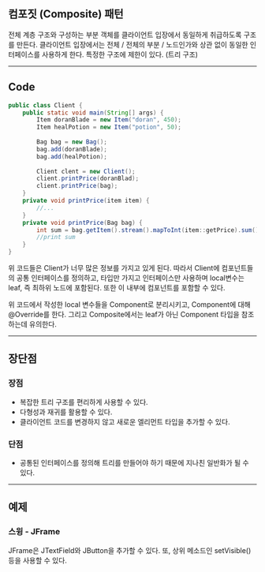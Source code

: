## 컴포짓 (Composite) 패턴
전체 계층 구조와 구성하는 부분 객체를 클라이언트 입장에서 동일하게 취급하도록 구조를 만든다. 클라이언트 입장에서는 전체 / 전체의 부분 / 노드인가와 상관 없이 동일한 인터페이스를 사용하게 한다. 특정한 구조에 제한이 있다. (트리 구조) 


<hr>

## Code

```java
public class Client {
	public static void main(String[] args) {
    	Item doranBlade = new Item("doran", 450);
        Item healPotion = new Item("potion", 50);
        
        Bag bag = new Bag();
        bag.add(doranBlade);
        bag.add(healPotion);
        
        Client clent = new Client();
        client.printPrice(doranBlad);
        client.printPrice(bag);
    }
    private void printPrice(item item) {
    	//...
    }
    private void printPrice(Bag bag) {
    	int sum = bag.getItem().stream().mapToInt(item::getPrice).sum();
        //print sum
    }
}
```

위 코드들은 Client가 너무 많은 정보를 가지고 있게 된다.
따라서 Client에 컴포넌트들의 공통 인터페이스를 정의하고, 타입만 가지고 인터페이스만 사용하며 local변수는 leaf, 즉 최하위 노드에 포함된다. 또한 이 내부에 컴포넌트를 포함할 수 있다.

위 코드에서 작성한 local 변수들을 Component로 분리시키고, Component에 대해 @Override를 한다. 그리고 Composite에서는 leaf가 아닌 Component 타입을 참조하는데 유의한다.

<hr>

## 장단점

### 장점
- 복잡한 트리 구조를 편리하게 사용할 수 있다.
- 다형성과 재귀를 활용할 수 있다.
- 클라이언트 코드를 변경하지 않고 새로운 엘리먼트 타입을 추가할 수 있다.

### 단점
- 공통된 인터페이스를 정의해 트리를 만들어야 하기 때문에 지나친 일반화가 될 수 있다.

<hr>

## 예제

### 스윙 - JFrame
JFrame은 JTextField와 JButton을 추가할 수 있다. 또, 상위 메소드인 setVisible()등을 사용할 수 있다. 

